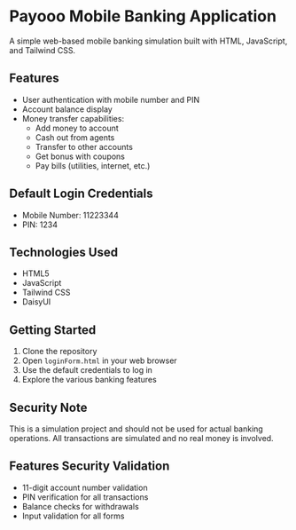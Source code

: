 # Payooo Mobile Banking Application

A simple web-based mobile banking simulation built with HTML, JavaScript, and Tailwind CSS.

## Features

- User authentication with mobile number and PIN
- Account balance display
- Money transfer capabilities:
  - Add money to account
  - Cash out from agents
  - Transfer to other accounts
  - Get bonus with coupons
  - Pay bills (utilities, internet, etc.)

## Default Login Credentials

- Mobile Number: 11223344
- PIN: 1234

## Technologies Used

- HTML5
- JavaScript
- Tailwind CSS
- DaisyUI

## Getting Started

1. Clone the repository
2. Open `loginForm.html` in your web browser
3. Use the default credentials to log in
4. Explore the various banking features

## Security Note

This is a simulation project and should not be used for actual banking operations. All transactions are simulated and no real money is involved.

## Features Security Validation

- 11-digit account number validation
- PIN verification for all transactions
- Balance checks for withdrawals
- Input validation for all forms